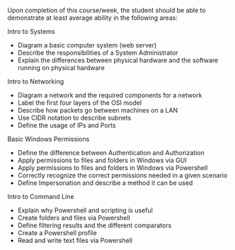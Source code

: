 Upon completion of this course/week, the student should be able to demonstrate at least average ability in the following areas:

Intro to Systems
 * Diagram a basic computer system (web server)
 * Describe the responsibilities of a System Administrator
 * Explain the differences between physical hardware and the software running on physical hardware

Intro to Networking
 * Diagram a network and the required components for a network
 * Label the first four layers of the OSI model
 * Describe how packets go between machines on a LAN
 * Use CIDR notation to describe subnets
 * Define the usage of IPs and Ports

Basic Windows Permissions
 * Define the difference between Authentication and Authorization
 * Apply permissions to files and folders in Windows via GUI
 * Apply permissions to files and folders in Windows via Powershell
 * Correctly recognize the correct permissions needed in a given scenario
 * Define Impersonation and describe a method it can be used

Intro to Command Line
 * Explain why Powershell and scripting is useful
 * Create folders and files via Powershell
 * Define filtering results and the different comparators
 * Create a Powershell profile
 * Read and write text files via Powershell

